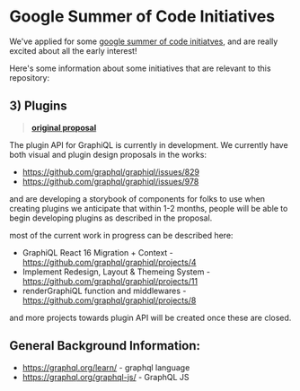 # Google Summer of Code Initiatives

We've applied for some [google summer of code initiatves](https://github.com/graphql/foundation/tree/master/mentorship/2020/gsoc), and are really excited about all the early interest!

Here's some information about some initiatives that are relevant to this repository:

## 3) Plugins
> **[original proposal](https://github.com/graphql/foundation/tree/master/mentorship/2020/gsoc#3-graphiql-plugins-medium)**

The plugin API for GraphiQL is currently in development.
We currently have both visual and plugin design proposals in the works:

- https://github.com/graphql/graphiql/issues/829
- https://github.com/graphql/graphiql/issues/978

and are developing a storybook of components for folks to use when creating plugins
we anticipate that within 1-2 months, people will be able to begin developing plugins as described in the proposal.

most of the current work in progress can be described here:

- GraphiQL React 16 Migration + Context - https://github.com/graphql/graphiql/projects/4
- Implement Redesign, Layout & Themeing System -  https://github.com/graphql/graphiql/projects/11
- renderGraphiQL function and middlewares - https://github.com/graphql/graphiql/projects/8

and more projects towards plugin API will be created once these are closed.


## General Background Information:

- https://graphql.org/learn/ - graphql language
- https://graphql.org/graphql-js/ - GraphQL JS 
